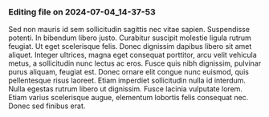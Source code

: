 

### Editing file on 2024-07-04_14-37-53

Sed non mauris id sem sollicitudin sagittis nec vitae sapien. Suspendisse potenti. In bibendum libero justo. Curabitur suscipit molestie ligula rutrum feugiat. Ut eget scelerisque felis. Donec dignissim dapibus libero sit amet aliquet. Integer ultrices, magna eget consequat porttitor, arcu velit vehicula metus, a sollicitudin nunc lectus ac eros. Fusce quis nibh dignissim, pulvinar purus aliquam, feugiat est. Donec ornare elit congue nunc euismod, quis pellentesque risus laoreet. Etiam imperdiet sollicitudin nulla id interdum. Nulla egestas rutrum libero ut dignissim. Fusce lacinia vulputate lorem. Etiam varius scelerisque augue, elementum lobortis felis consequat nec. Donec sed finibus erat.



